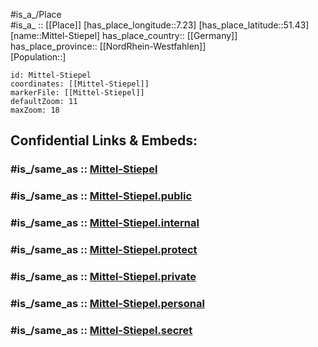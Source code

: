 ﻿---
confidential: public
isDeleted: false
location:
- 51.43
- 7.23
mapmarker: city
mapzoom:
- 7
- 12
SpocWebEntityId: 32512
tags:
- geo/City
type: City
---

#is_a_/Place  
#is_a_ :: [[Place]] 
[has_place_longitude::7.23] 
[has_place_latitude::51.43] 
[name::Mittel-Stiepel] 
has_place_country:: [[Germany]]  
has_place_province:: [[NordRhein-Westfahlen]]  
[Population::] 



```leaflet
id: Mittel-Stiepel
coordinates: [[Mittel-Stiepel]] 
markerFile: [[Mittel-Stiepel]] 
defaultZoom: 11 
maxZoom: 18
```


## Confidential Links & Embeds: 

### #is_/same_as :: [Mittel-Stiepel](/_Standards/Earth/Continent/Europe/Europe~Central/Germany/Germany~West/Nordrhein-Westfalen/counties~NW/Bochum/Mittel-Stiepel.md) 

### #is_/same_as :: [Mittel-Stiepel.public](/_public/Earth/Continent/Europe/Europe~Central/Germany/Germany~West/Nordrhein-Westfalen/counties~NW/Bochum/Mittel-Stiepel.public.md) 

### #is_/same_as :: [Mittel-Stiepel.internal](/_internal/Earth/Continent/Europe/Europe~Central/Germany/Germany~West/Nordrhein-Westfalen/counties~NW/Bochum/Mittel-Stiepel.internal.md) 

### #is_/same_as :: [Mittel-Stiepel.protect](/_protect/Earth/Continent/Europe/Europe~Central/Germany/Germany~West/Nordrhein-Westfalen/counties~NW/Bochum/Mittel-Stiepel.protect.md) 

### #is_/same_as :: [Mittel-Stiepel.private](/_private/Earth/Continent/Europe/Europe~Central/Germany/Germany~West/Nordrhein-Westfalen/counties~NW/Bochum/Mittel-Stiepel.private.md) 

### #is_/same_as :: [Mittel-Stiepel.personal](/_personal/Earth/Continent/Europe/Europe~Central/Germany/Germany~West/Nordrhein-Westfalen/counties~NW/Bochum/Mittel-Stiepel.personal.md) 

### #is_/same_as :: [Mittel-Stiepel.secret](/_secret/Earth/Continent/Europe/Europe~Central/Germany/Germany~West/Nordrhein-Westfalen/counties~NW/Bochum/Mittel-Stiepel.secret.md)

